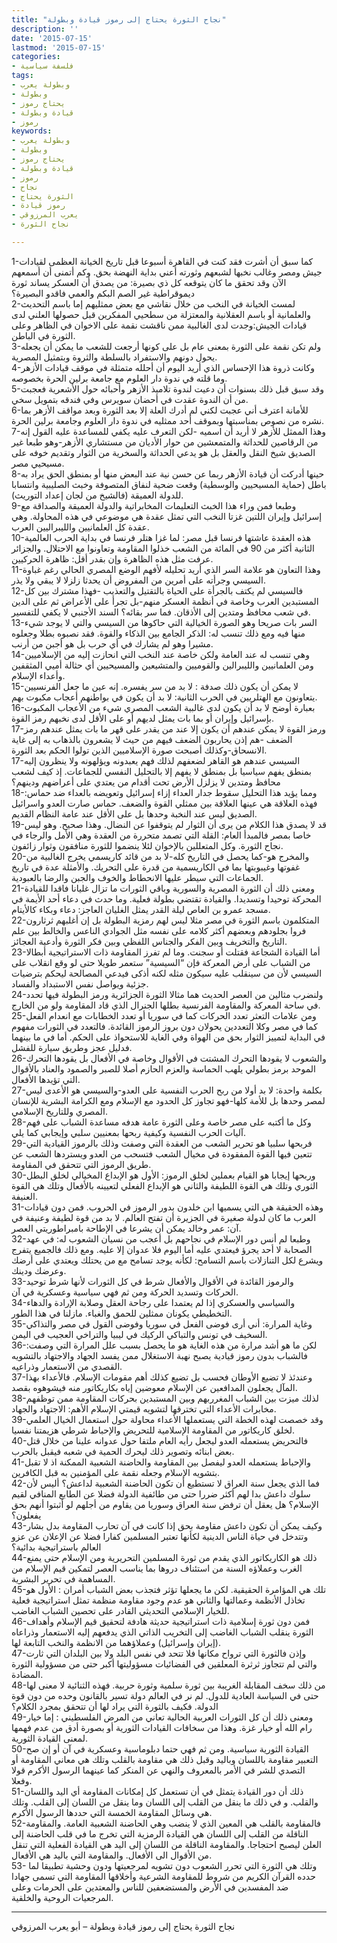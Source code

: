 ```yaml
---
title: "نجاح الثورة يحتاج إلى رموز قيادة وبطولة"
description: ''
date: '2015-07-15'
lastmod: '2015-07-15'
categories:
- فلسفة سياسية
tags:
- وبطولة يعرب
- وبطولة
- يحتاج رموز
- قيادة وبطولة
- رموز
keywords:
- وبطولة يعرب
- وبطولة
- يحتاج رموز
- قيادة وبطولة
- رموز
- نجاح
- الثورة يحتاج
- رموز قيادة
- يعرب المرزوقي
- نجاح الثورة

---
```

1-كما سبق أن أشرت فقد كنت في القاهرة أسبوعا قبل تاريخ الخيانة العظمى لقيادات جيش ومصر وغالب نخبها لشبعهم وثورته أعني بداية النهضة بحق. وكم أتمنى أن أسمعهم الآن وقد تحقق ما كان يتوقعه كل ذي بصيرة: من يصدق أن العسكر يساند ثورة ديموقراطية غير الصم البكم والعمي فاقدو البصيرة؟  
2-لمست الخيانة في النخب من خلال نقاشي مع بعض ممثليهم إما باسم التحديث والعلمانية أو باسم العقلانية والمعتزلة من سطحيي المفكرين قبل حصولها العلني لدى قيادات الجيش:وجدت لدى الغالبية ممن ناقشت نقمة على الاخوان في الظاهر وعلى الثورة في الباطن.  
3-ولم تكن نقمة على الثورة بمعنى عام بل على كونها أرجعت للشعب ما يمكن أن يجعله يحول دونهم والاستفراد بالسلطة والثروة وبتمثيل المصرية.  
4-وكانت ذروة هذا الإحساس الذي أريد اليوم أن أحلله متمثلة في موقف قيادات الأزهر وما قلته في ندوة دار العلوم مع جامعة برلين الحرة بخصوصه.  
5-وقد سبق قبل ذلك بسنوات أن دعيت لندوة تلاميذ الأزهر وأحبائه حول الأشعرية فعجبت من أن الندوة عقدت في أحضان سويرس وفي فندقه بتمويل سخي.  
6-للأمانة اعترف أني عجبت لكني لم أدرك العلة إلا بعد الثورة وبعد مواقف الأزهر بما نشره من نصوص بمناسبتها وبموقف أحد ممثليه في ندوة دار العلوم وجامعة برلين الحرة.  
7-وهذا الممثل للأزهر لا أريد أن اسميه -لكن التعرف عليه يكفي للمساعدة عليه القول إنه من الرقاصين للحداثة والمتمعشين من حوار الأديان من مستشاري الأزهر-وهو طبعا غير الصديق شيخ النقل والعقل بل هو يدعي الحداثة والسخرية من الثوار وتقديم خوفه على مسيحيي مصر.  
8-حينها أدركت أن قيادة الأزهر ربما عن حسن نية عند البعض منها أو بمنطق الحق يراد به باطل (حماية المسيحيين والوسطية) وقعت ضحية لنفاق المتصوفة وخبث الصليبية وانتسابا للدولة العميقة (فالشيخ من لجان إعداد التوريث).  
9-وطبعا فمن وراء هذا الخبث التعليمات المخابراتية والدولة العميقة والصداقة مع إسرائيل وإيران اللتين غزتا النخب التي تمثل عقدة هي موضوعي في هذه المحاولة. وهي عقدة كل العلمانيين والليبراليين العرب.  
10-هذه العقدة عاشتها فرنسا قبل مصر: لما غزا هتلر فرنسا في بداية الحرب العالمية الثانية أكثر من 90 في المائة من الشعب خذلوا المقاومة وتعاونوا مع الاحتلال. والجزائر عرفت مثل هذه الظاهرة وإن بقدر أقل: ظاهرة الحركيين.  
11-وهذا التعاون هو علامة السر الذي أريد تحليله لأفهم الوضع المصري الحالي رغم غباوة السيسي وجرأته على أمرين من المفروض أن يحدثا زلزلا لا يبقي ولا يذر.  
12-فالسيسي لم يكتف بالجرأة على الحياة بالتقتيل والتعذيب -فهذا مشترك بين كل المستبدين العرب وخاصة في أنظمة العسكر منهم-بل تجرأ على الأعراض ثم على الدين في شعب محافظ ومتدين إلى الأذقان. فما سر بقائه؟ السند الأجنبي لا يكفي للتفسير.  
13-السر بات صريحا وهو الصورة الخيالية التي حاكوها من السيسي والتي لا يوجد شيء منها فيه ومع ذلك تنسب له: الذكر الجامع بين الذكاء والقوة. فقد نصبوه بطلا وجعلوه مشيرا وهو لم يشارك في أي حرب بل هو أجبن من أرنب.  
14-وهي تنسب له عند العامة ولكن خاصة عند النخب التي انحازت إليه من الإسلاميين ومن العلمانيين والليبرالين والقوميين والمتشيعين والمسيحيين أي حثالة أميي المثقفين وأعداء الإسلام.  
15-لا يمكن أن يكون ذلك صدفة : لا بد من سر يفسره. إنه عين ما جعل الفرنسيين يتعاونون مع الهتلريين في الحرب الثانية: لا بد أن يكون في بواطنهم أعجاب مكبوت بهم.  
16-بعبارة أوضح لا بد أن يكون لدى غالبية الشعب المصري شيء من الأعجاب المكبوت بإسرائيل وإيران أو بما بات يمثل لديهم أو على الأقل لدى نخبهم رمز القوة.  
17-ورمز القوة لا يمكن عندهم أن يكون إلا عند من يقدر على قهر ما بات يمثل عندهم رمز الضعف -هم إذن يحاربون الضعف فيهم من حيث لا يشعرون بالذهاب به إلى غاية الانسحاق-وكذلك أصبحت صورة الإسلاميين الذين تولوا الحكم بعد الثورة.  
17-السيسي عندهم هو القاهر لضعفهم لذلك فهم يعبدونه ويؤلهونه ولا ينظرون إليه بمنطق يفهم سياسيا بل بمنطق لا يفهم إلا بالتحليل النفسي للجماعات. إذ كيف لشعب محافظ ومتدين لا يزلزل الأرض تحت أقدام من يعتدي على أعراضهم ودينهم؟  
18-ومما يؤيد هذا التحليل سقوط جدار العداء إزاء إسرائيل وتعويضه بالعداء ضد حماس: فهذه العلاقة هي عينها العلاقة بين ممثلي القوة والضعف. حماس صارت العدو واسرائيل الصديق ليس عند النخبة وحدها بل على الأقل عند عامة النظام القديم.  
19-قد لا يصدق هذا الكلام من يرى أن الثوار لم يتوقفوا عن النضال. وهذا صحيح. وهو ليس خاصا بمصر فالمبدأ العام: القلة التي تصمد متحررة من العقدة وهي الأمل والرجاء في نجاح الثورة. وكل المتعللين بالإخوان لئلا ينضموا للثورة منافقون وثوار زائفون.  
20-والمخرج هو-كما يحصل في التاريخ كله-لا بد من قائد كاريسمي يخرج الغالبية من غفوتها وغيبوبتها بما في الكاريسمية من قدرة على التحريك. والأمثلة عدة في تاريخ الجماعات التي سيطر عليها الانحطاط والخوف والجبن والرضا بالعبودية.  
21-ومعنى ذلك أن الثورة المصرية والسورية وباقي الثورات ما تزال غليانا فاقدا للقيادة المحركة توحيدا وتسديدا. والقيادة تقتضي بطولة فعلية. وما حدث في دعاء أحد الأيمة في مسجد عمرو بن العاص ليلة القدر يمثل الغليان العاجز: دعاء وبكاء كالأيتام.  
22-المتكلمون باسم الثورة في مصر مثلا ليس لهم رمزية البطولة بل إن أغلبهم ثرثارون فروا بجلودهم وبعضهم أكثر كلامه على نفسه مثل الجوادي الناعس والخالط بين علم التاريخ والتخريف وبين الفكر والجناس اللفظي وبين فكر الثورة وأدعية العجائز.  
23-أما القيادة الشجاعة فقتلت أو سجنت. وما لم تفرز المقاومة ذات الاستراتيجية أبطالا من الشباب على أرض المعركة فإن “السيسية” ستعمر طويلا حتى لو وقع انقلاب على السيسي لأن من سينقلب عليه سيكون مثله لكنه أذكى فيدعي المصالحة ليحكم بترضيات جزئية ويواصل نفس الاستبداد والفساد.  
24-ولنضرب مثالين من العصر الحديث هما مثالا الثورة الجزائرية ورمز البطولة فيها تحدد في ساحة المعركة والمقاومة الفرنسية بطلها الجنرال الذي قاد المقاومة ولو من الخارج.  
25-ومن علامات التعثر تعدد الحركات كما في سوريا أو تعدد الخطابات مع انعدام الفعل كما في مصر وكلا التعددين يحولان دون بروز الرموز القائدة. فالتعدد في الثورات مفهوم في البداية لتمييز الثوار بحق من الهواة وفي الغاية للاستحواذ على الحكم. أما في ما بينهما فدليل عجز وطريق سيارة للفشل.  
26-والشعوب لا يقودها التحرك المشتت في الأقوال وخاصة في الأفعال بل يقودها التحرك الموحد برمز بطولي يلهب الحماسة والعزم الحازم أصلا للصبر والصمود والعناد بالأقوال التي تؤيدها الأفعال.  
27-بكلمة واحدة: لا بد أولا من ربح الحرب النفسية على العدو-والسيسي هو الأعدى ليس لمصر وحدها بل للأمة كلها-فهو تجاوز كل الحدود مع الإسلام ومع الكرامة البشرية للإنسان المصري وللتاريخ الإسلامي.  
28-وكل ما أكتبه على مصر خاصة وعلى الثورة عامة هدفه مساعدة الشباب على فهم آليات الحرب النفسية وكيفية ربحها بمعنيين سلبي وإيجابي كما يلي.  
29-فربحها سلبيا هو تحرير الشعب من العقدة التي وصفت وذلك بالرموز القيادية التي تتعين فيها القوة المفقودة في مخيال الشعب فتسحب من العدو ويستردها الشعب عن طريق الرموز التي تتحقق في المقاومة.  
30-وربحها إيجابا هو القيام بعملين لخلق الرموز: الأول هو الإبداع المخيالي لخلق البطل الثوري وتلك هي القوة اللطيفة والثاني هو الإبداع الفعلي لتعيينه بالأفعال وتلك هي القوة العنيفة.  
31-وهذه الحقيقة هي التي يسميها ابن خلدون بدور الرموز في الحروب. فمن دون قيادات العرب ما كان لدولة صغيرة في الجزيرة أن تفتح العالم. لا بد من قوة لطيفة وعنيفة في آن: عمر وخالد يمكن أن يشرعا في الإطاحة بامبراطوريتي العصر.  
32-وطبعا لم أنس دور الإسلام في نجاحهم بل أعجب من نسيان الشعوب له: في عهد الصحابة لا أحد يجرؤ فيعتدي عليه أما اليوم فلا عدوان إلا عليه. ومع ذلك فالجميع يتفرج ويشرع لكل التنازلات باسم التسامح: لكأنه يوجد تسامح مع من يحتلك ويعتدي على أرضك وعرضك ودينك.  
33-والرموز القائدة في الأقوال والأفعال شرط في كل الثورات لأنها شرط توحيد الحركات وتسديد الحركة ومن ثم فهي سياسية وعسكرية في آن.  
34-والسياسي والعسكري إذا لم يعتمدا على رجاحة العقل وصلابة الإرادة والدهاء التخطيطي يكونان ممثلين للحمق والغباء. مازلنا في هذا الطور.  
35-وغاية المرارة: أني أرى فوضى الفعل في سوريا وفوضى القول في مصر والتذاكي السخيف في تونس والتباكي الركيك في ليبيا والتراخي العجيب في اليمن.  
36-لكن ما هو أشد مرارة من هذه الغاية هو ما يحصل بسبب علل المرارة التي وصفت: فالشباب بدون رموز قيادية يصبح نهبة الاستغلال ممن يفسد الجهاد والاجتهاد بالتشويه القصدي من الاستعمار وذراعيه.  
37-وعندئذ لا تضيع الأوطان فحسب بل تضيع كذلك أهم مقومات الإسلام. فالأعداء بهذا المآل يجعلون المدافعين عن الإسلام معوضين إياه بكاريكاتور منه فيشوهوه بقصد.  
38-لذلك ميزت بين الشباب المغرربهم وبين المستبدين بحركات المقاومة ممن توظفهم مخابرات الأعداء التي تخترقها لتشويه قيمتي الإسلام الأهم: الاجتهاد والجهاد.  
39-وقد خصصت لهذه الخطة التي يستعملها الأعداء محاولة حول استعمال الخيال العلمي لخلق كاريكاتور من المقاومة الإسلامية للتحريض والإحباط شرطي هزيمتنا نفسيا.  
40-فالتحريض يستعمله العدو ليجعل رأيه العام ملتفا حول عدوانه علينا من خلال قتل بعض ابنائه وتصوير ذلك ليحرك الحمية في شعبه فيقبل بالحرب.  
41-والإحباط يستعمله العدو ليفصل بين المقاومة والحاضنة الشعبية الممكنة اذ لا تقبل بتشويه الإسلام وجعله نقمة على المؤمنين به قبل الكافرين.  
42-فما الذي يجعل سنة العراق لا تستطيع أن تكون الحاضنة الشعبية لداعش؟ أليس لأن سلوك داعش بدا لهم أكثر ضررا حتى من طائفية الدولة فضلا عن الطابع المنافي لقيم الإسلام؟ هل يعقل أن ترفض سنة العراق وسوريا من يقاوم من أجلهم لو أثبتوا أنهم بحق يفعلون؟  
43-وكيف يمكن أن تكون داعش مقاومة بحق إذا كانت في آن تحارب المقاومة بدل بشار وتتدخل في حياة الناس الدينية لكأنها تعتبر المسلمين كفارا فضلا عن الإعلان عن عزو العالم باستراتيجية بدائية؟  
44-ذلك هو الكاريكاتور الذي يقدم من ثورة المسلمين التحريرية ومن الإسلام حتى يمنع الغرب وعملاؤه السنة من استئناف دروها بما يناسب العصر لتمكين قيم الإسلام من المساهمة في تحرير البشرية.  
45-تلك هي المؤامرة الحقيقية. لكن ما يجعلها تؤثر فتجذب بعض الشباب أمران : الأول هو تخاذل الأنظمة وعمالتها والثاني هو عدم وجود مقاومة منظمة تمثل استراتيجية فعلية للخيار الإسلامي التحديثي القادر على تحصين الشباب الغاضب.  
46-فمن دون ثورة إسلامية ذات استراتيجية حديثة هادفة لتحقيق قيم الإسلام وأهداف الثورة ينقلب الشباب الغاضب إلى التخريب الذاتي الذي يدفعهم إليه الاستعمار وذراعاه (إيران وإسرائيل) وعملاؤهما من الانظمة والنخب التابعة لها.  
47-وإذن فالثورة التي ترواح مكانها فلا تتحد في نفس البلد ولا بين البلدان التي ثارت والتي لم تتجاوز ثرثرة المعلقين في الفضائيات مسؤوليتها أكبر حتى من مسؤولية الثورة المضادة.  
48-من ذلك سخف المقابلة الغريبة بين ثورة سلمية وثورة حربية. فهذه الثنائية لا معنى لها حتى في السياسة العادية للدول. لم نر في العالم دولة تسير بالقانون وحده من دون قوة الدولة. فكيف بالثورة التي يراد لها أن تتحقق بمجرد الكلام؟  
49-ومعنى ذلك أن كل الثورات العربية الحالية تعاني من المرض الفلسطيني : إما خيار رام الله أو خيار غزة. وهذا من سخافات القيادات الثورية أو بصورة أدق من عدم فهمها لمعنى القيادة الثورية.  
50-القيادة الثورية سياسية. ومن ثم فهي حتما دبلوماسية وعسكرية في آن أو إن صح التعبير مقاومة باللسان وباليد وقبل ذلك هي مقاومة بالقلب وتلك هي معاني المقاومة أو التصدي للشر في الأمر بالمعروف والنهي عن المنكر كما عينهما الرسول الأكرم قولا وفعلا.  
51-ذلك أن دور القيادة يتمثل في أن تستعمل كل إمكانات المقاومة أي اليد واللسان والقلب. و في ذلك ما ينقل من القلب إلى اللسان وما ينقل من اللسان إلى القلب. وتلك هي وسائل المقاومة الخمسة التي حددها الرسول الأكرم.  
52-فالمقاومة بالقلب هي المعين الذي لا ينضب وهي الحاضنة الشعبية العامة. والمقاومة الناقلة من القلب إلى اللسان هي القيادة الرمزية التي تخرج ما في قلب الحاضنة إلى العلن ليصبح احتجاجا. والمقاومة الناقلة من اللسان إلى اليد هي القيادة الفعلية التي تنقل من الأقوال الى الأفعال. والمقاومة التي باليد هي الأفعال.  
53- وتلك هي الثورة التي تحرر الشعوب دون تشويه لمرجعيتها ودون وحشية تطبيقا لما حدده القرآن الكريم من شروط للمقاومة الشرعية وأخلاقها المقاومة التي تسمى جهادا ضد المفسدين في الأرض والمستضعفين للناس والمعتدين على الحرمات وعلى المرجعيات الروحية والخلقية.

---

نجاح الثورة يحتاج إلى رموز قيادة وبطولة – أبو يعرب المرزوقي

###